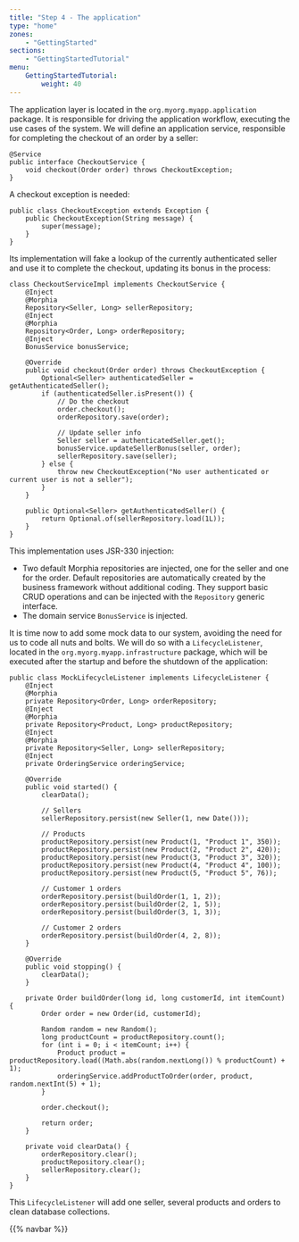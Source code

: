```yaml
---
title: "Step 4 - The application"
type: "home"
zones:
    - "GettingStarted"
sections:
    - "GettingStartedTutorial"
menu:
    GettingStartedTutorial:
        weight: 40
---
```


The application layer is located in the `org.myorg.myapp.application` package. It is responsible for
driving the application workflow, executing the use cases of the system. We will define an application service, responsible
for completing the checkout of an order by a seller:

    @Service
    public interface CheckoutService {
        void checkout(Order order) throws CheckoutException;
    }

A checkout exception is needed:

    public class CheckoutException extends Exception {
        public CheckoutException(String message) {
            super(message);
        }
    }

Its implementation will fake a lookup of the currently authenticated seller and use it to complete the checkout, updating
its bonus in the process:

    class CheckoutServiceImpl implements CheckoutService {
        @Inject
        @Morphia
        Repository<Seller, Long> sellerRepository;
        @Inject
        @Morphia
        Repository<Order, Long> orderRepository;
        @Inject
        BonusService bonusService;

        @Override
        public void checkout(Order order) throws CheckoutException {
            Optional<Seller> authenticatedSeller = getAuthenticatedSeller();
            if (authenticatedSeller.isPresent()) {
                // Do the checkout
                order.checkout();
                orderRepository.save(order);

                // Update seller info
                Seller seller = authenticatedSeller.get();
                bonusService.updateSellerBonus(seller, order);
                sellerRepository.save(seller);
            } else {
                throw new CheckoutException("No user authenticated or current user is not a seller");
            }
        }

        public Optional<Seller> getAuthenticatedSeller() {
            return Optional.of(sellerRepository.load(1L));
        }
    }

This implementation uses JSR-330 injection:

* Two default Morphia repositories are injected, one for the seller and one for the order. Default repositories are automatically
created by the business framework without additional coding. They support basic CRUD operations and can be injected with
the `Repository` generic interface.
* The domain service `BonusService` is injected.

It is time now to add some mock data to our system, avoiding the need for us to code all nuts and bolts. We will do so
with a `LifecycleListener`, located in the `org.myorg.myapp.infrastructure` package, which will be
executed after the startup and before the shutdown of the application:

    public class MockLifecycleListener implements LifecycleListener {
        @Inject
        @Morphia
        private Repository<Order, Long> orderRepository;
        @Inject
        @Morphia
        private Repository<Product, Long> productRepository;
        @Inject
        @Morphia
        private Repository<Seller, Long> sellerRepository;
        @Inject
        private OrderingService orderingService;

        @Override
        public void started() {
            clearData();

            // Sellers
            sellerRepository.persist(new Seller(1, new Date()));

            // Products
            productRepository.persist(new Product(1, "Product 1", 350));
            productRepository.persist(new Product(2, "Product 2", 420));
            productRepository.persist(new Product(3, "Product 3", 320));
            productRepository.persist(new Product(4, "Product 4", 100));
            productRepository.persist(new Product(5, "Product 5", 76));

            // Customer 1 orders
            orderRepository.persist(buildOrder(1, 1, 2));
            orderRepository.persist(buildOrder(2, 1, 5));
            orderRepository.persist(buildOrder(3, 1, 3));

            // Customer 2 orders
            orderRepository.persist(buildOrder(4, 2, 8));
        }

        @Override
        public void stopping() {
            clearData();
        }

        private Order buildOrder(long id, long customerId, int itemCount) {
            Order order = new Order(id, customerId);

            Random random = new Random();
            long productCount = productRepository.count();
            for (int i = 0; i < itemCount; i++) {
                Product product = productRepository.load((Math.abs(random.nextLong()) % productCount) + 1);
                orderingService.addProductToOrder(order, product, random.nextInt(5) + 1);
            }

            order.checkout();

            return order;
        }

        private void clearData() {
            orderRepository.clear();
            productRepository.clear();
            sellerRepository.clear();
        }
    }

This `LifecycleListener` will add one seller, several products and orders to clean database collections.

{{% navbar %}}
